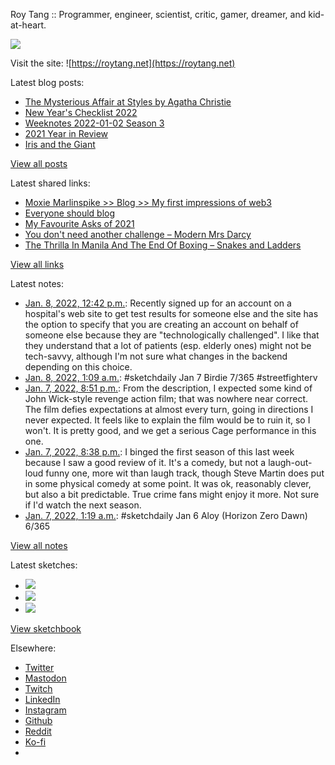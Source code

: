 Roy Tang :: Programmer, engineer, scientist, critic, gamer, dreamer, and kid-at-heart.

![](https://roytang.net/static/img/profile.jpg)

Visit the site: ![https://roytang.net](https://roytang.net)

Latest blog posts:

- [The Mysterious Affair at Styles by Agatha Christie](https://roytang.net/2022/01/mysterious-affair-styles/)
- [New Year&#x27;s Checklist 2022](https://roytang.net/2022/01/new-years-checklist/)
- [Weeknotes 2022-01-02 Season 3](https://roytang.net/2022/01/weeknotes-01-02/)
- [2021 Year in Review](https://roytang.net/2022/01/2021-year-in-review/)
- [Iris and the Giant](https://roytang.net/2021/12/iris-and-the-giant/)

[View all posts](https://roytang.net/blog)

Latest shared links:

- [Moxie Marlinspike &gt;&gt; Blog &gt;&gt; My first impressions of web3](https://roytang.net/2022/01/5d848894f505b56281e8b5e6c89562d2/)
- [Everyone should blog](https://roytang.net/2022/01/everyone-should-blog/)
- [My Favourite Asks of 2021](https://roytang.net/2022/01/my-favourite-asks-of-2021/)
- [You don&#x27;t need another challenge – Modern Mrs Darcy](https://roytang.net/2021/12/you-dont-need-another-challenge-modern-mrs-darcy/)
- [The Thrilla In Manila And The End Of Boxing – Snakes and Ladders](https://roytang.net/2021/12/the-thrilla-in-manila-and-the-end-of-boxing-snakes-and-ladders/)

[View all links](https://roytang.net/links)

Latest notes:

- [Jan. 8, 2022, 12:42 p.m.](https://roytang.net/2022/01/1a45f1af76682a39ffec7ce8e032d200/): Recently signed up for an account on a hospital&#x27;s web site to get test results for someone else and the site has the option to specify that you are creating an account on behalf of someone else because they are &quot;technologically challenged&quot;. I like that they understand that a lot of patients (esp. elderly ones) might not be tech-savvy, although I&#x27;m not sure what changes in the backend depending on this choice.
- [Jan. 8, 2022, 1:09 a.m.](https://roytang.net/2022/01/d7fe4b3f3acf90b4adf163b5c61fb6f7/): #sketchdaily Jan 7 Birdie 7/365 #streetfighterv
- [Jan. 7, 2022, 8:51 p.m.](https://roytang.net/2022/01/9f334e2bc092614079ecd191f947c4ff/): From the description, I expected some kind of John Wick-style revenge action film; that was nowhere near correct. The film defies expectations at almost every turn, going in directions I never expected. It feels like to explain the film would be to ruin it, so I won&#x27;t. It is pretty good, and we get a serious Cage performance in this one.
- [Jan. 7, 2022, 8:38 p.m.](https://roytang.net/2022/01/23af5dc063224b0fbafec7f8097adddb/): I binged the first season of this last week because I saw a good review of it. It&#x27;s a comedy, but not a laugh-out-loud funny one, more wit than laugh track, though Steve Martin does put in some physical comedy at some point. It was ok, reasonably clever, but also a bit predictable. True crime fans might enjoy it more. Not sure if I&#x27;d watch the next season.
- [Jan. 7, 2022, 1:19 a.m.](https://roytang.net/2022/01/5546ef13eb53619e7ef6cfbbeee5fb21/): #sketchdaily Jan 6 Aloy (Horizon Zero Dawn) 6/365

[View all notes](https://roytang.net/notes)

Latest sketches:


- ![](https://roytang.net/media/cache/0c/ae/0caed2e4e82fd20003a9e5fcd63be0d0.jpg)
- ![](https://roytang.net/media/cache/b2/0b/b20ba619da7f9be34f147df366f017b8.jpg)
- ![](https://roytang.net/media/cache/30/f0/30f0c731128cbfe3b7d1efbc03460dda.jpg)

[View sketchbook](https://roytang.net/albums/sketchbook)


Elsewhere:

- [Twitter](https://twitter.com/roytang)
- [Mastodon](https://mastodon.technology/@roytang)
- [Twitch](https://twitch.tv/twitchyroy)
- [LinkedIn](https://www.linkedin.com/in/roytang)
- [Instagram](https://instagram.com/roytang0400)
- [Github](https://github.com/roytang)
- [Reddit](https://reddit.com/u/hungryroy)
- [Ko-fi](https://ko-fi.com/roytang)
- [](mailto:hello@roytang.net)